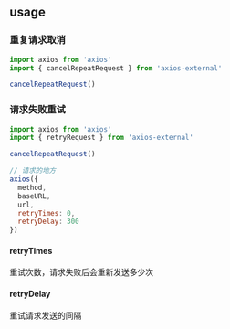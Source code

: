 ## usage

### 重复请求取消

```javascript
import axios from 'axios'
import { cancelRepeatRequest } from 'axios-external'

cancelRepeatRequest()
```



### 请求失败重试

``` javascript
import axios from 'axios'
import { retryRequest } from 'axios-external'

cancelRepeatRequest()

// 请求的地方 
axios({
  method,
  baseURL,
  url,
  retryTimes: 0,
  retryDelay: 300
})
```

#### retryTimes

重试次数，请求失败后会重新发送多少次

#### retryDelay

重试请求发送的间隔

